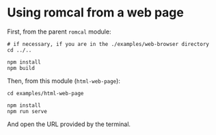 # Using romcal from a web page

First, from the parent `romcal` module:

```shell
# if necessary, if you are in the ./examples/web-browser directory
cd ../..

npm install
npm build
```

Then, from this module (`html-web-page`):

```shell
cd examples/html-web-page

npm install
npm run serve
```

And open the URL provided by the terminal.
